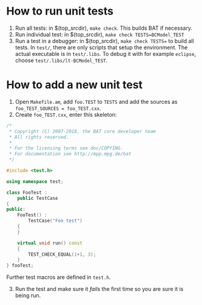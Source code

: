 How to run unit tests
=====================

1. Run all tests: in $(top_srcdir), `make check`. This builds BAT if necessary.
2. Run individual test: in $(top_srcdir), `make check TESTS=BCModel_TEST`
3. Run a test in a debugger: in $(top_srcdir), `make check TESTS=` to build all tests. In `test/`, there are only scripts that setup the environment. The actual executable is in `test/.libs`. To debug it with for example `eclipse`, choose `test/.libs/lt-BCModel_TEST`.

How to add a new unit test
==========================

1. Open `Makefile.am`, add `foo.TEST` to `TESTS` and add the sources as `foo_TEST_SOURCES = foo_TEST.cxx`.
2. Create `foo_TEST.cxx`, enter this skeleton:

```cpp
/*
 * Copyright (C) 2007-2018, the BAT core developer team
 * All rights reserved.
 *
 * For the licensing terms see doc/COPYING.
 * For documentation see http://mpp.mpg.de/bat
 */

#include <test.h>

using namespace test;

class FooTest :
    public TestCase
{
public:
    FooTest() :
        TestCase("Foo test")
    {
    }

    virtual void run() const
    {
        TEST_CHECK_EQUAL(1+1, 3);
    }
} fooTest;
```

Further test macros are defined in `test.h`.

3. Run the test and make sure it *fails* the first time so you are sure it is being run.
